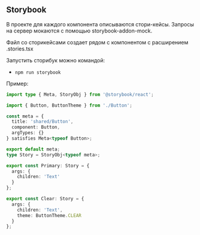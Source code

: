 ## Storybook

В проекте для каждого компонента описываются стори-кейсы.
Запросы на сервер мокаются с помощью storybook-addon-mock.

Файл со сторикейсами создает рядом с компонентом с расширением .stories.tsx

Запустить сторибук можно командой:
- `npm run storybook`

Пример:

```typescript jsx
import type { Meta, StoryObj } from '@storybook/react';

import { Button, ButtonTheme } from './Button';

const meta = {
  title: 'shared/Button',
  component: Button,
  argTypes: {}
} satisfies Meta<typeof Button>;

export default meta;
type Story = StoryObj<typeof meta>;

export const Primary: Story = {
  args: {
    children: 'Text'
  }
};

export const Clear: Story = {
  args: {
    children: 'Text',
    theme: ButtonTheme.CLEAR
  }
};
```
